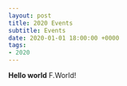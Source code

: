 ```yaml
---
layout: post
title: 2020 Events
subtitle: Events
date: 2020-01-01 18:00:00 +0000
tags:
- 2020
---
```



**Hello world** F.World!
